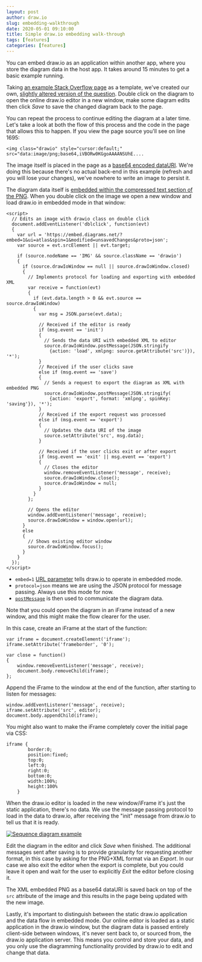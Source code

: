 ```yaml
---
layout: post
author: draw.io
slug: embedding-walkthrough
date: 2020-05-01 09:10:00
title: Simple draw.io embedding walk-through
tags: [features]
categories: [features]
---
```


You can embed draw.io as an application within another app, where you store the diagram data in the host app. It takes around 15 minutes to get a basic example running.

Taking [an example Stack Overflow page](http://meta.stackoverflow.com/questions/306256/integrate-an-online-uml-diagram-editor-such-as-gliffy) as a template, we've created our own, [slightly altered version of the question](https://jgraph.github.io/drawio-docs/random/Integrate%20an%20online%20UML_diagram%20editor%20such%20as%20gliffy%20-%20Meta%20Stack%20Overflow.html). Double click on the diagram to open the online draw.io editor in a new window, make some diagram edits then click _Save_ to save the changed diagram back to the page.

You can repeat the process to continue editing the diagram at a later time. Let's take a look at both the flow of this process and the code in the page that allows this to happen. If you view the page source you'll see on line 1695:
```
<img class="drawio" style="cursor:default;" src="data:image/png;base64,iVBORw0KGgoAAAANSUhE....
```

The image itself is placed in the page as a [base64 encoded dataURI](https://developer.mozilla.org/en-US/docs/Web/HTTP/data_URIs). We're doing this because there's no actual back-end in this example (refresh and you will lose your changes), we've nowhere to write an image to persist it.

The diagram data itself is [embedded within the compressed text section of the PNG](http://www.libpng.org/pub/png/book/chapter11.html#png.ch11.div.3). When you double click on the image we open a new window and load draw.io in embedded mode in that window:

```
<script>
  // Edits an image with drawio class on double click
  document.addEventListener('dblclick', function(evt)
  {
    var url = 'https://embed.diagrams.net/?embed=1&ui=atlas&spin=1&modified=unsavedChanges&proto=json';
    var source = evt.srcElement || evt.target;

    if (source.nodeName == 'IMG' && source.className == 'drawio')
    {
      if (source.drawIoWindow == null || source.drawIoWindow.closed)
      {
        // Implements protocol for loading and exporting with embedded XML
        var receive = function(evt)
        {
          if (evt.data.length > 0 && evt.source == source.drawIoWindow)
          {
            var msg = JSON.parse(evt.data);

            // Received if the editor is ready
            if (msg.event == 'init')
            {
              // Sends the data URI with embedded XML to editor
              source.drawIoWindow.postMessage(JSON.stringify
                {action: 'load', xmlpng: source.getAttribute('src')}), '*');
            }
            // Received if the user clicks save
            else if (msg.event == 'save')
            {
              // Sends a request to export the diagram as XML with embedded PNG
              source.drawIoWindow.postMessage(JSON.stringify(
                {action: 'export', format: 'xmlpng', spinKey: 'saving'}), '*');
            }
            // Received if the export request was processed
            else if (msg.event == 'export')
            {
              // Updates the data URI of the image
              source.setAttribute('src', msg.data);
            }

            // Received if the user clicks exit or after export
            if (msg.event == 'exit' || msg.event == 'export')
            {
              // Closes the editor
              window.removeEventListener('message', receive);
              source.drawIoWindow.close();
              source.drawIoWindow = null;
            }
          }
        };

        // Opens the editor
        window.addEventListener('message', receive);
        source.drawIoWindow = window.open(url);
      }
      else
      {
        // Shows existing editor window
        source.drawIoWindow.focus();
      }
    }
  });
</script>
```

* ``embed=1`` [URL parameter](/doc/faq/supported-url-parameters.html) tells draw.io to operate in embedded mode.
* ``protocol=json`` means we are using the JSON protocol for message passing. Always use this mode for now.
* [``postMessage``](https://developer.mozilla.org/en-US/docs/Web/API/Window/postMessage) is then used to communicate the diagram data.

Note that you could open the diagram in an iFrame instead of a new window, and this might make the flow clearer for the user.

In this case, create an iFrame at the start of the function:
```
var iframe = document.createElement('iframe');
iframe.setAttribute('frameborder', '0');

var close = function()
{
    window.removeEventListener('message', receive);
    document.body.removeChild(iframe);
};
```
Append the iFrame to the window at the end of the function, after starting to listen for messages:
```
window.addEventListener('message', receive);
iframe.setAttribute('src', editor);
document.body.appendChild(iframe);
```
You might also want to make the iFrame completely cover the initial page via CSS:
```
iframe {
        border:0;
        position:fixed;
        top:0;
        left:0;
        right:0;
        bottom:0;
        width:100%;
        height:100%
    }
```
When the draw.io editor is loaded in the new window/iFrame it's just the static application, there's no data. We use the message passing protocol to load in the data to draw.io, after receiving the "init" message from draw.io to tell us that it is ready.

[<img src="/assets/img/blog/embedded-sequence-diagram.png" style="width=100%;max-width:400px;height:auto;" alt="Sequence diagram example">](https://app.diagrams.net/?lightbox=1&highlight=0000ff&edit=_blank&layers=1&nav=1&title=embedded-sequence-diagram.drawio#R5VhNc5swEP01PjbDN84xdtxmpu1MWh%2BSHhXYgKYCMUI2dn99FyO%2BrDhgJ3Ta6cWjfZKW1b6nXczMXia7T4Jk8VceAptZRrib2bczy%2FJ8B39LYF8BvuNVQCRoWEFmC6zpL1CgodANDSHvLZScM0mzPhjwNIVA9jAiBC%2F6y5456z81IxFowDogTEcfaCjjCp27RovfAY3i%2BsmmoWYSUi9WQB6TkBcdyF7N7KXgXFajZLcEVuauzku17%2BOJ2SYwAakcs%2BF6vTLlMnv4%2FHjrenRlfTN964PysiVsow58x3OJSEHTMlrLY%2Bh88SRwFJUjdRa5rxOEx8rK4SZhX%2BgzMJqitchA0AQkCJxhCr5vsUURUwnrjATl1gKVg1gsE4aWiUNkUxLcIhqbMZLl9OnwVAMRAcFG5HQL3yGvRGM00W1BSNidTJPZJB9FCxxDEntcojY4iq593yxa8huK4w7xbq0IogQXNZ5bTnCgaDmDIkujKBSkuKL8f2bJti6kyZuKJlujiXESakR00lcmgGKluWE0ShF74lLyBCcgDW%2FK0lVijAc%2Fm5RBqBWrsQm77ufLnOsJm7%2BSGuX3ntNUDjutPeR8IwJQm7ql6ciP7Q84kkREIDVHB6Kas17OnaNxR1Mq38odzwCnFiHJYwjVPpxWPW5%2BsDDux%2FJWXLm1%2BeNgmp5TA50L2bk9w1LA0A%2FpHy4tVXaHusRoadln66iR3ikXY4VkGQOOJhaSqwkpJ1uYXkjvXR6s18rkuDusuRjL4VAoE1PoaRTCLuPizdXg3Eo%2B4vrW78ND19d6lfr59ZXby7htuu%2FQG8wjHpuOffad9gccTSwIfyJBjGgPOyo73QGtqjl4yvrrO4MuLd87uzcc0%2B9fqCNNkMeOJtbR%2FAUd%2FZGXjBMq8h33n9WR4%2Fpv1ZFz%2FIftUh1pji7WEZrt54BqeftNxV79Bg%3D%3D)

Edit the diagram in the editor and click _Save_ when finished. The additional messages sent after saving is to provide granularity for requesting another format, in this case by asking for the PNG+XML format via an _Export_. In our case we also exit the editor when the export is complete, but you could leave it open and wait for the user to explicitly _Exit_ the editor before closing it.

The XML embedded PNG as a base64 dataURI is saved back on top of the ``src`` attribute of the image and this results in the page being updated with the new image.

Lastly, it's important to distinguish between the static draw.io application and the data flow in embedded mode. Our online editor is loaded as a static application in the draw.io window, but the diagram data is passed entirely client-side between windows, it's never sent back to, or sourced from, the draw.io application server. This means you control and store your data, and you only use the diagramming functionality provided by draw.io to edit and change that data.    
